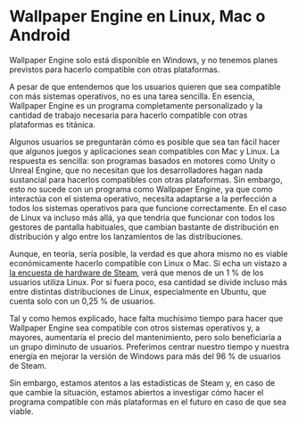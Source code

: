 # Wallpaper Engine en Linux, Mac o Android

Wallpaper Engine solo está disponible en Windows, y no tenemos planes previstos para hacerlo compatible con otras plataformas.

A pesar de que entendemos que los usuarios quieren que sea compatible con más sistemas operativos, no es una tarea sencilla. En esencia, Wallpaper Engine es un programa completamente personalizado y la cantidad de trabajo necesaria para hacerlo compatible con otras plataformas es titánica.

Algunos usuarios se preguntarán cómo es posible que sea tan fácil hacer que algunos juegos y aplicaciones sean compatibles con Mac y Linux. La respuesta es sencilla: son programas basados en motores como Unity o Unreal Engine, que no necesitan que los desarrolladores hagan nada sustancial para hacerlos compatibles con otras plataformas. Sin embargo, esto no sucede con un programa como Wallpaper Engine, ya que como interactúa con el sistema operativo, necesita adaptarse a la perfección a todos los sistemas operativos para que funcione correctamente. En el caso de Linux va incluso más allá, ya que tendría que funcionar con todos los gestores de pantalla habituales, que cambian bastante de distribución en distribución y algo entre los lanzamientos de las distribuciones.

Aunque, en teoría, sería posible, la verdad es que ahora mismo no es viable económicamente hacerlo compatible con Linux o Mac. Si echa un vistazo a [la encuesta de hardware de Steam](https://store.steampowered.com/hwsurvey), verá que menos de un 1 % de los usuarios utiliza Linux. Por si fuera poco, esa cantidad se divide incluso más entre distintas distribuciones de Linux, especialmente en Ubuntu, que cuenta solo con un 0,25 % de usuarios.

Tal y como hemos explicado, hace falta muchísimo tiempo para hacer que Wallpaper Engine sea compatible con otros sistemas operativos y, a mayores, aumentaría el precio del mantenimiento, pero solo beneficiaría a un grupo diminuto de usuarios. Preferimos centrar nuestro tiempo y nuestra energía en mejorar la versión de Windows para más del 96 % de usuarios de Steam.

Sin embargo, estamos atentos a las estadísticas de Steam y, en caso de que cambie la situación, estamos abiertos a investigar cómo hacer el programa compatible con más plataformas en el futuro en caso de que sea viable. 